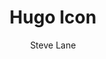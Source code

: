 ---
title: "Hugo Icon"
thumbnail: 'images/theme/thumbnail/hugo-icon.png'
github: https://github.com/SteveLane/hugo-icon
demo: https://themes.gohugo.io/theme/hugo-icon/
author: Steve Lane
ssg:
  - Hugo
---